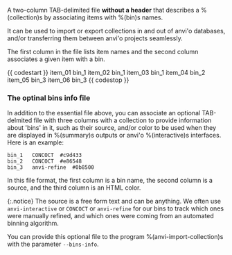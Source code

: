 A two-column TAB-delimited file **without a header** that describes a %(collection)s by associating items with %(bin)s names.

It can be used to import or export collections in and out of anvi'o databases, and/or transferring them between anvi'o projects seamlessly.

The first column in the file lists item names and the second column associates a given item with a bin. 

{{ codestart }}
item_01    bin_1
item_02    bin_1
item_03    bin_1
item_04    bin_2
item_05    bin_3
item_06    bin_3
{{ codestop }}

### The optinal bins info file

In addition to the essential file above, you can associate an optional TAB-delmited file with three columns with a collection to provide information about 'bins' in it, such as their source, and/or color to be used when they are displayed in %(summary)s outputs or anvi'o %(interactive)s interfaces. Here is an example:

```
bin_1	CONCOCT	 #c9d433
bin_2	CONCOCT	 #e86548
bin_3	anvi-refine	 #0b8500
```

In this file format, the first column is a bin name, the second column is a source, and the third column is an HTML color.

{:.notice}
The source is a free form text and can be anything. We often use `anvi-interactive` or `CONCOCT` or `anvi-refine` for our bins to track which ones were manually refined, and which ones were coming from an automated binning algorithm.

You can provide this optional file to the program %(anvi-import-collection)s with the parameter `--bins-info`.
